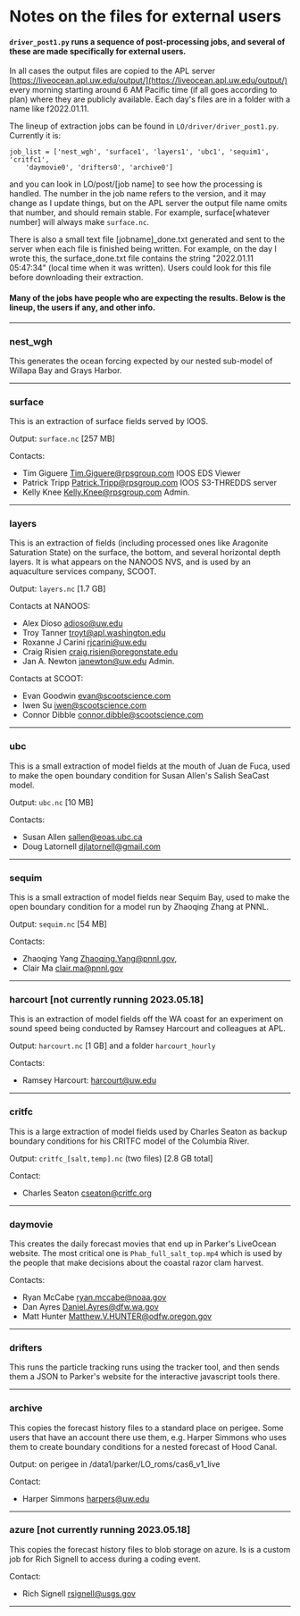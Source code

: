 # Notes on the files for external users

#### `driver_post1.py` runs a sequence of post-processing jobs, and several of these are made specifically for external users.

In all cases the output files are copied to the APL server [https://liveocean.apl.uw.edu/output/](https://liveocean.apl.uw.edu/output/) every morning starting around 6 AM Pacific time (if all goes according to plan) where they are publicly available.  Each day's files are in a folder with a name like f2022.01.11.

The lineup of extraction jobs can be found in `LO/driver/driver_post1.py`.  Currently it is:
```
job_list = ['nest_wgh', 'surface1', 'layers1', 'ubc1', 'sequim1', 'critfc1',
    'daymovie0', 'drifters0', 'archive0']
```
and you can look in LO/post/[job name] to see how the processing is handled.  The number in the job name refers to the version, and it may change as I update things, but on the APL server the output file name omits that number, and should remain stable.  For example, surface[whatever number] will always make `surface.nc`.

There is also a small text file [jobname]_done.txt generated and sent to the server when each file is finished being written.  For example, on the day I wrote this, the surface_done.txt file contains the string "2022.01.11 05:47:34" (local time when it was written).  Users could look for this file before downloading their extraction.

#### Many of the jobs have people who are expecting the results. Below is the lineup, the users if any, and other info.

---

### nest_wgh

This generates the ocean forcing expected by our nested sub-model of Willapa Bay and Grays Harbor.

---

### surface

This is an extraction of surface fields served by IOOS.

Output: `surface.nc` [257 MB]

Contacts:
- Tim Giguere <Tim.Giguere@rpsgroup.com> IOOS EDS Viewer
- Patrick Tripp <Patrick.Tripp@rpsgroup.com> IOOS S3-THREDDS server
- Kelly Knee <Kelly.Knee@rpsgroup.com> Admin.

---

### layers

This is an extraction of fields (including processed ones like Aragonite Saturation State) on the surface, the bottom, and several horizontal depth layers. It is what appears on the NANOOS NVS, and is used by an aquaculture services company, SCOOT.

Output: `layers.nc` [1.7 GB]

Contacts at NANOOS:
- Alex Dioso <adioso@uw.edu>
- Troy Tanner <troyt@apl.washington.edu>
- Roxanne J Carini <rjcarini@uw.edu>
- Craig Risien <craig.risien@oregonstate.edu>
- Jan A. Newton <janewton@uw.edu> Admin.

Contacts at SCOOT:
- Evan Goodwin <evan@scootscience.com>
- Iwen Su <iwen@scootscience.com>
- Connor Dibble <connor.dibble@scootscience.com>

---

### ubc

This is a small extraction of model fields at the mouth of Juan de Fuca, used to make the open boundary condition for Susan Allen's Salish SeaCast model.

Output: `ubc.nc` [10 MB]

Contacts:
- Susan Allen <sallen@eoas.ubc.ca>
- Doug Latornell <djlatornell@gmail.com>

---

### sequim

This is a small extraction of model fields near Sequim Bay, used to make the open boundary condition for a model run by Zhaoqing Zhang at PNNL.

Output: `sequim.nc` [54 MB]

Contacts:
- Zhaoqing Yang <Zhaoqing.Yang@pnnl.gov>,
- Clair Ma <clair.ma@pnnl.gov>

---

### harcourt [not currently running 2023.05.18]

This is an extraction of model fields off the WA coast for an experiment on sound speed being conducted by Ramsey Harcourt and colleagues at APL.

Output: `harcourt.nc` [1 GB] and a folder `harcourt_hourly`

Contacts:
- Ramsey Harcourt: <harcourt@uw.edu>

---

### critfc

This is a large extraction of model fields used by Charles Seaton as backup boundary conditions for his CRITFC model of the Columbia River.

Output: `critfc_[salt,temp].nc` (two files) [2.8 GB total]

Contact:
- Charles Seaton <cseaton@critfc.org>

---

### daymovie

This creates the daily forecast movies that end up in Parker's LiveOcean website. The most critical one is `Phab_full_salt_top.mp4` which is used by the people that make decisions about the coastal razor clam harvest.

Contacts:
- Ryan McCabe <ryan.mccabe@noaa.gov>
- Dan Ayres <Daniel.Ayres@dfw.wa.gov>
- Matt Hunter <Matthew.V.HUNTER@odfw.oregon.gov>

---

### drifters

This runs the particle tracking runs using the tracker tool, and then sends them a JSON to Parker's website for the interactive javascript tools there.

---

### archive

This copies the forecast history files to a standard place on perigee. Some users that have an account there use them, e.g. Harper Simmons who uses them to create boundary conditions for a nested forecast of Hood Canal.

Output: on perigee in /data1/parker/LO_roms/cas6_v1_live

Contact:
- Harper Simmons <harpers@uw.edu>

---

### azure [not currently running 2023.05.18]

This copies the forecast history files to blob storage on azure. Is is a custom job for Rich Signell to access during a coding event.

Contact:
- Rich Signell <rsignell@usgs.gov>

---
